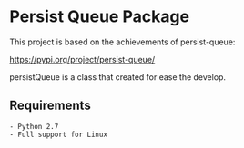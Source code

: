 Persist Queue Package
=====================

This project is based on the achievements of persist-queue:

https://pypi.org/project/persist-queue/ 
     
persistQueue is a class that created for ease the develop.  

Requirements  
---------------
```  
- Python 2.7  
- Full support for Linux      
```

